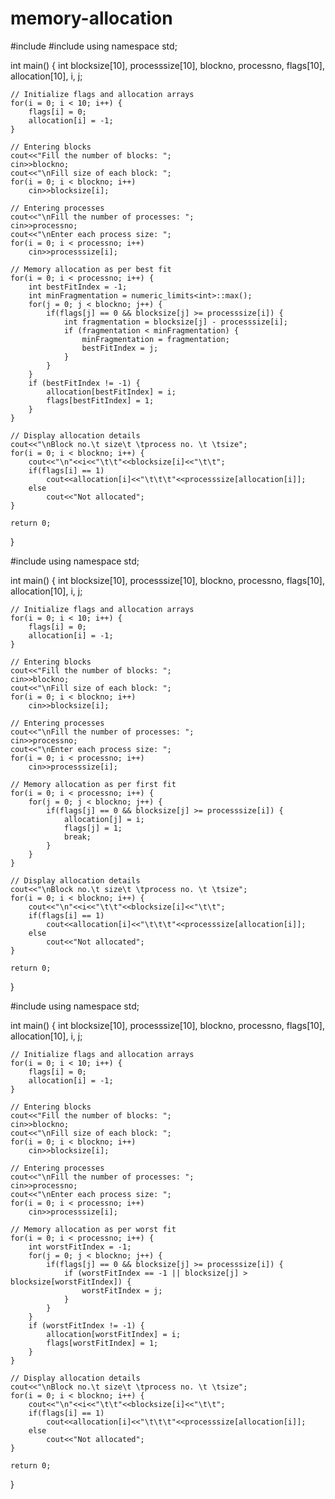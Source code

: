 # memory-allocation

#include <iostream>
#include <limits>
using namespace std;

int main() {
    int blocksize[10], processsize[10], blockno, processno, flags[10], allocation[10], i, j;

    // Initialize flags and allocation arrays
    for(i = 0; i < 10; i++) {
        flags[i] = 0;
        allocation[i] = -1;
    }

    // Entering blocks
    cout<<"Fill the number of blocks: ";
    cin>>blockno;
    cout<<"\nFill size of each block: ";
    for(i = 0; i < blockno; i++)
        cin>>blocksize[i];

    // Entering processes
    cout<<"\nFill the number of processes: ";
    cin>>processno;
    cout<<"\nEnter each process size: ";
    for(i = 0; i < processno; i++)
        cin>>processsize[i];

    // Memory allocation as per best fit
    for(i = 0; i < processno; i++) {
        int bestFitIndex = -1;
        int minFragmentation = numeric_limits<int>::max();
        for(j = 0; j < blockno; j++) {
            if(flags[j] == 0 && blocksize[j] >= processsize[i]) {
                int fragmentation = blocksize[j] - processsize[i];
                if (fragmentation < minFragmentation) {
                    minFragmentation = fragmentation;
                    bestFitIndex = j;
                }
            }
        }
        if (bestFitIndex != -1) {
            allocation[bestFitIndex] = i;
            flags[bestFitIndex] = 1;
        }
    }

    // Display allocation details
    cout<<"\nBlock no.\t size\t \tprocess no. \t \tsize";
    for(i = 0; i < blockno; i++) {
        cout<<"\n"<<i<<"\t\t"<<blocksize[i]<<"\t\t";
        if(flags[i] == 1)
            cout<<allocation[i]<<"\t\t\t"<<processsize[allocation[i]];
        else
            cout<<"Not allocated";
    }

    return 0;
}





#include <iostream>
using namespace std;

int main() {
    int blocksize[10], processsize[10], blockno, processno, flags[10], allocation[10], i, j;

    // Initialize flags and allocation arrays
    for(i = 0; i < 10; i++) {
        flags[i] = 0;
        allocation[i] = -1;
    }

    // Entering blocks
    cout<<"Fill the number of blocks: ";
    cin>>blockno;
    cout<<"\nFill size of each block: ";
    for(i = 0; i < blockno; i++)
        cin>>blocksize[i];

    // Entering processes
    cout<<"\nFill the number of processes: ";
    cin>>processno;
    cout<<"\nEnter each process size: ";
    for(i = 0; i < processno; i++)
        cin>>processsize[i];

    // Memory allocation as per first fit
    for(i = 0; i < processno; i++) {
        for(j = 0; j < blockno; j++) {
            if(flags[j] == 0 && blocksize[j] >= processsize[i]) {
                allocation[j] = i;
                flags[j] = 1;
                break;
            }
        }
    }

    // Display allocation details
    cout<<"\nBlock no.\t size\t \tprocess no. \t \tsize";
    for(i = 0; i < blockno; i++) {
        cout<<"\n"<<i<<"\t\t"<<blocksize[i]<<"\t\t";
        if(flags[i] == 1)
            cout<<allocation[i]<<"\t\t\t"<<processsize[allocation[i]];
        else
            cout<<"Not allocated";
    }

    return 0;
}


#include <iostream>
using namespace std;

int main() {
    int blocksize[10], processsize[10], blockno, processno, flags[10], allocation[10], i, j;

    // Initialize flags and allocation arrays
    for(i = 0; i < 10; i++) {
        flags[i] = 0;
        allocation[i] = -1;
    }

    // Entering blocks
    cout<<"Fill the number of blocks: ";
    cin>>blockno;
    cout<<"\nFill size of each block: ";
    for(i = 0; i < blockno; i++)
        cin>>blocksize[i];

    // Entering processes
    cout<<"\nFill the number of processes: ";
    cin>>processno;
    cout<<"\nEnter each process size: ";
    for(i = 0; i < processno; i++)
        cin>>processsize[i];

    // Memory allocation as per worst fit
    for(i = 0; i < processno; i++) {
        int worstFitIndex = -1;
        for(j = 0; j < blockno; j++) {
            if(flags[j] == 0 && blocksize[j] >= processsize[i]) {
                if (worstFitIndex == -1 || blocksize[j] > blocksize[worstFitIndex]) {
                    worstFitIndex = j;
                }
            }
        }
        if (worstFitIndex != -1) {
            allocation[worstFitIndex] = i;
            flags[worstFitIndex] = 1;
        }
    }

    // Display allocation details
    cout<<"\nBlock no.\t size\t \tprocess no. \t \tsize";
    for(i = 0; i < blockno; i++) {
        cout<<"\n"<<i<<"\t\t"<<blocksize[i]<<"\t\t";
        if(flags[i] == 1)
            cout<<allocation[i]<<"\t\t\t"<<processsize[allocation[i]];
        else
            cout<<"Not allocated";
    }

    return 0;
}
